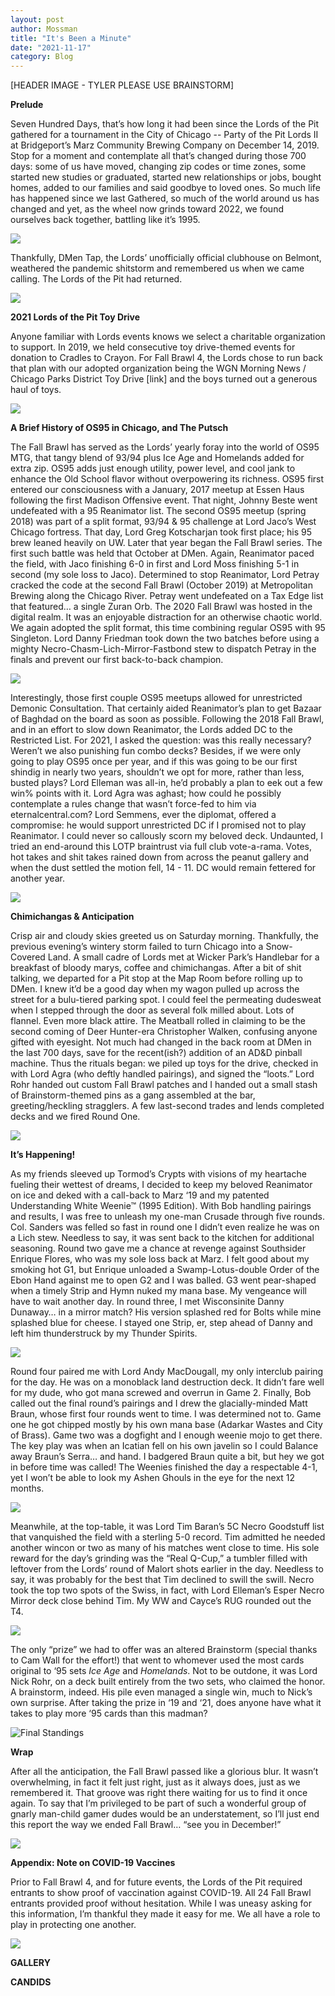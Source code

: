 ```yaml
---
layout: post
author: Mossman
title: "It's Been a Minute"
date: "2021-11-17"
category: Blog
---
```


[HEADER IMAGE - TYLER PLEASE USE BRAINSTORM]

**Prelude**

Seven Hundred Days, that’s how long it had been since the Lords of the Pit gathered for a tournament in the City of Chicago -- Party of the Pit Lords II at Bridgeport’s Marz Community Brewing Company on December 14, 2019. Stop for a moment and contemplate all that’s changed during those 700 days: some of us have moved, changing zip codes or time zones, some started new studies or graduated, started new relationships or jobs, bought homes, added to our families and said goodbye to loved ones. So much life has happened since we last Gathered, so much of the world around us has changed and yet, as the wheel now grinds toward 2022, we found ourselves back together, battling like it’s 1995.

![](/assets/images/fallbrawl4/fallbrawlcandids/fallbrawlhypeimage.png)

Thankfully, DMen Tap, the Lords’ unofficially official clubhouse on Belmont, weathered the pandemic shitstorm and remembered us when we came calling. The Lords of the Pit had returned.

![](/assets/images/fallbrawl4/fallbrawlcandids/toyhaulbob.jpg)

**2021 Lords of the Pit Toy Drive**

Anyone familiar with Lords events knows we select a charitable organization to support. In 2019, we held consecutive toy drive-themed events for donation to Cradles to Crayon. For Fall Brawl 4, the Lords chose to run back that plan with our adopted organization being the WGN Morning News / Chicago Parks District Toy Drive [link] and the boys turned out a generous haul of toys.

![](/assets/images/fallbrawl4/fallbrawlcandids/patches.jpg)

**A Brief History of OS95 in Chicago, and The Putsch**

The Fall Brawl has served as the Lords’ yearly foray into the world of OS95 MTG, that tangy blend of 93/94 plus Ice Age and Homelands added for extra zip. OS95 adds just enough utility, power level, and cool jank to enhance the Old School flavor without overpowering its richness. OS95 first entered our consciousness with a January, 2017 meetup at Essen Haus following the first Madison Offensive event. That night, Johnny Beste went undefeated with a 95 Reanimator list. The second OS95 meetup (spring 2018) was part of a split format, 93/94 & 95 challenge at Lord Jaco’s West Chicago fortress. That day, Lord Greg Kotscharjan took first place; his 95 brew leaned heavily on UW. Later that year began the Fall Brawl series. The first such battle was held that October at DMen. Again, Reanimator paced the field, with Jaco finishing 6-0 in first and Lord Moss finishing 5-1 in second (my sole loss to Jaco). Determined to stop Reanimator, Lord Petray cracked the code at the second Fall Brawl (October 2019) at Metropolitan Brewing along the Chicago River. Petray went undefeated on a Tax Edge list that featured… a single Zuran Orb. The 2020 Fall Brawl was hosted in the digital realm. It was an enjoyable distraction for an otherwise chaotic world. We again adopted the split format, this time combining regular OS95 with 95 Singleton. Lord Danny Friedman took down the two batches before using a mighty Necro-Chasm-Lich-Mirror-Fastbond stew to dispatch Petray in the finals and prevent our first back-to-back champion.

![](/assets/images/fallbrawl4/fallbrawlcandids/dcforbazaar.jpg)

Interestingly, those first couple OS95 meetups allowed for unrestricted Demonic Consultation. That certainly aided Reanimator’s plan to get Bazaar of Baghdad on the board as soon as possible. Following the 2018 Fall Brawl, and in an effort to slow down Reanimator, the Lords added DC to the Restricted List. For 2021, I asked the question: was this really necessary? Weren’t we also punishing fun combo decks? Besides, if we were only going to play OS95 once per year, and if this was going to be our first shindig in nearly two years, shouldn’t we opt for more, rather than less, busted plays? Lord Elleman was all-in, he’d probably a plan to eek out a few win% points with it. Lord Agra was aghast; how could he possibly contemplate a rules change that wasn’t force-fed to him via eternalcentral.com? Lord Semmens, ever the diplomat, offered a compromise: he would support unrestricted DC if I promised not to play Reanimator. I could never so callously scorn my beloved deck. Undaunted, I tried an end-around this LOTP braintrust via full club vote-a-rama. Votes, hot takes and shit takes rained down from across the peanut gallery and when the dust settled the motion fell, 14 - 11. DC would remain fettered for another year.

![](/assets/images/fallbrawl4/fallbrawlcandids/breakfast.jpg)

**Chimichangas & Anticipation**

Crisp air and cloudy skies greeted us on Saturday morning. Thankfully, the previous evening’s wintery storm failed to turn Chicago into a Snow-Covered Land. A small cadre of Lords met at Wicker Park’s Handlebar for a breakfast of bloody marys, coffee and chimichangas. After a bit of shit talking, we departed for a Pit stop at the Map Room before rolling up to DMen. I knew it’d be a good day when my wagon pulled up across the street for a bulu-tiered parking spot. I could feel the permeating dudesweat when I stepped through the door as several folk milled about. Lots of flannel. Even more black attire. The Meatball rolled in claiming to be the second coming of Deer Hunter-era Christopher Walken, confusing anyone gifted with eyesight. Not much had changed in the back room at DMen in the last 700 days, save for the recent(ish?) addition of an AD&D pinball machine. Thus the rituals began: we piled up toys for the drive, checked in with Lord Agra (who deftly handled pairings), and signed the “loots.” Lord Rohr handed out custom Fall Brawl patches and I handed out a small stash of Brainstorm-themed pins as a gang assembled at the bar, greeting/heckling stragglers. A few last-second trades and lends completed decks and we fired Round One.

![](/assets/images/fallbrawl4/fallbrawlcandids/malorts.jpg)

**It’s Happening!**

As my friends sleeved up Tormod’s Crypts with visions of my heartache fueling their wettest of dreams, I decided to keep my beloved Reanimator on ice and deked with a call-back to Marz ‘19 and my patented Understanding White Weenie™ (1995 Edition). With Bob handling pairings and results, I was free to unleash my one-man Crusade through five rounds. Col. Sanders was felled so fast in round one I didn’t even realize he was on a Lich stew. Needless to say, it was sent back to the kitchen for additional seasoning. Round two gave me a chance at revenge against Southsider Enrique Flores, who was my sole loss back at Marz. I felt good about my smoking hot G1, but Enrique unloaded a Swamp-Lotus-double Order of the Ebon Hand against me to open G2 and I was balled. G3 went pear-shaped when a timely Strip and Hymn nuked my mana base. My vengeance will have to wait another day. In round three, I met Wisconsinite Danny Dunaway… in a mirror match? His version splashed red for Bolts while mine splashed blue for cheese. I stayed one Strip, er, step ahead of Danny and left him thunderstruck by my Thunder Spirits.

![](/assets/images/fallbrawl4/fallbrawlcandids/mirror.jpg)

Round four paired me with Lord Andy MacDougall, my only interclub pairing for the day. He was on a monoblack land destruction deck. It didn’t fare well for my dude, who got mana screwed and overrun in Game 2. Finally, Bob called out the final round’s pairings and I drew the glacially-minded Matt Braun, whose first four rounds went to time. I was determined not to. Game one he got chipped mostly by his own mana base (Adarkar Wastes and City of Brass). Game two was a dogfight and I enough weenie mojo to get there. The key play was when an Icatian fell on his own javelin so I could Balance away Braun’s Serra… and hand. I badgered Braun quite a bit, but hey we got in before time was called! The Weenies finished the day a respectable 4-1, yet I won’t be able to look my Ashen Ghouls in the eye for the next 12 months.

![](/assets/images/fallbrawl4/fallbrawlcandids/champ.jpg)

Meanwhile, at the top-table, it was Lord Tim Baran’s 5C Necro Goodstuff list that vanquished the field with a sterling 5-0 record. Tim admitted he needed another wincon or two as many of his matches went close to time. His sole reward for the day’s grinding was the “Real Q-Cup,” a tumbler filled with leftover from the Lords’ round of Malort shots earlier in the day. Needless to say, it was probably for the best that Tim declined to swill the swill. Necro took the top two spots of the Swiss, in fact, with Lord Elleman’s Esper Necro Mirror deck close behind Tim. My WW and Cayce’s RUG rounded out the T4.

![](/assets/images/fallbrawl4/fallbrawlcandids/loots.jpg)

The only “prize” we had to offer was an altered Brainstorm (special thanks to Cam Wall for the effort!) that went to whomever used the most cards original to ‘95 sets *Ice Age* and *Homelands*. Not to be outdone, it was Lord Nick Rohr, on a deck built entirely from the two sets, who claimed the honor. A brainstorm, indeed. His pile even managed a single win, much to Nick’s own surprise. After taking the prize in ‘19 and ‘21, does anyone have what it takes to play more ‘95 cards than this madman?

![Final Standings](/assets/images/fallbrawl4/fallbrawl4standings.jpg)

**Wrap**

After all the anticipation, the Fall Brawl passed like a glorious blur. It wasn’t overwhelming, in fact it felt just right, just as it always does, just as we remembered it. That groove was right there waiting for us to find it once again. To say that I’m privileged to be part of such a wonderful group of gnarly man-child gamer dudes would be an understatement, so I’ll just end this report the way we ended Fall Brawl… “see you in December!”

![](/assets/images/fallbrawl4/fallbrawlcandids/iceageboxes.jpg)

**Appendix: Note on COVID-19 Vaccines**

Prior to Fall Brawl 4, and for future events, the Lords of the Pit required entrants to show proof of vaccination against COVID-19. All 24 Fall Brawl entrants provided proof without hesitation. While I was uneasy asking for this information, I’m thankful they made it easy for me. We all have a role to play in protecting one another.

![](/assets/images/fallbrawl4/fallbrawlcandids/brainstorm.jpg)

**GALLERY**

**CANDIDS**
